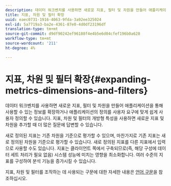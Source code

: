 ```yaml
---
description: 데이터 워크벤치를 사용하면 새로운 지표, 필터 및 차원을 만들어 애플리케이션을 통해 사용할 수 있는 정보를 확장하거나 애플리케이션의 정의를 사용자 요구에 맞게 쉽게 사용자 정의할 수 있습니다. 지표, 차원 및 필터의 개방형 특성을 사용하면 새로운 지표 및 차원을 추가할 때 더 많은 질문에 답변할 수 있습니다.
title: 지표, 차원 및 필터 확장
uuid: eaec0731-1916-4063-9fda-3a92ee325024
exl-id: 5a7719a3-ba2e-4361-87e0-4d0df23196df
translation-type: tm+mt
source-git-commit: d9df90242ef96188f4e4b5e6d04cfef196b0a628
workflow-type: tm+mt
source-wordcount: '211'
ht-degree: 4%

---
```


# 지표, 차원 및 필터 확장{#expanding-metrics-dimensions-and-filters}

데이터 워크벤치를 사용하면 새로운 지표, 필터 및 차원을 만들어 애플리케이션을 통해 사용할 수 있는 정보를 확장하거나 애플리케이션의 정의를 사용자 요구에 맞게 쉽게 사용자 정의할 수 있습니다. 지표, 차원 및 필터의 개방형 특성을 사용하면 새로운 지표 및 차원을 추가할 때 더 많은 질문에 답변할 수 있습니다.

새로 정의된 지표는 기존 차원을 기준으로 평가할 수 있으며, 마찬가지로 기존 지표는 새로 정의된 차원을 기준으로 평가할 수 있습니다. 새로 정의된 지표를 다른 지표에서 입력으로 사용할 수도 있습니다. 지표는 클라이언트 쪽에서 구축되므로(즉, 해당 구성에 데이터 세트 처리가 필요 없음) 시스템 성능에 미치는 영향을 최소화합니다. 여러 수준의 지표를 구성하여 분석 기능을 증가시킬 수 있습니다.

지표, 차원 및 필터를 조작하는 데 사용되는 구문에 대한 자세한 내용은 [언어 구문](https://docs.adobe.com/content/help/en/data-workbench/using/client/qry-lang-syntx/c-qry-lang-syntx.html)을 참조하십시오.
